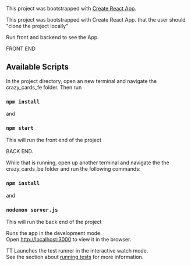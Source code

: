 This project was bootstrapped with [Create React App](https://github.com/facebook/create-react-app).

This project was bootstrapped with Create React App. that the user should "clone the project locally"

Run front and backend to see the App.

FRONT END

## Available Scripts

In the project directory, open an new terminal and navigate the crazy_cards_fe folder. Then run

### `npm install`

and

### `npm start`

This will run the front end of the project

BACK END.

While that is running, open up another terminal and navigate the the crazy_cards_be folder and run the following commands:

### `npm install`

and

### `nodemon server.js`

This will run the back end of the project

Runs the app in the development mode.<br>
Open [http://localhost:3000](http://localhost:3000) to view it in the browser.

TT
Launches the test runner in the interactive watch mode.<br>
See the section about [running tests](https://facebook.github.io/create-react-app/docs/running-tests) for more information.
